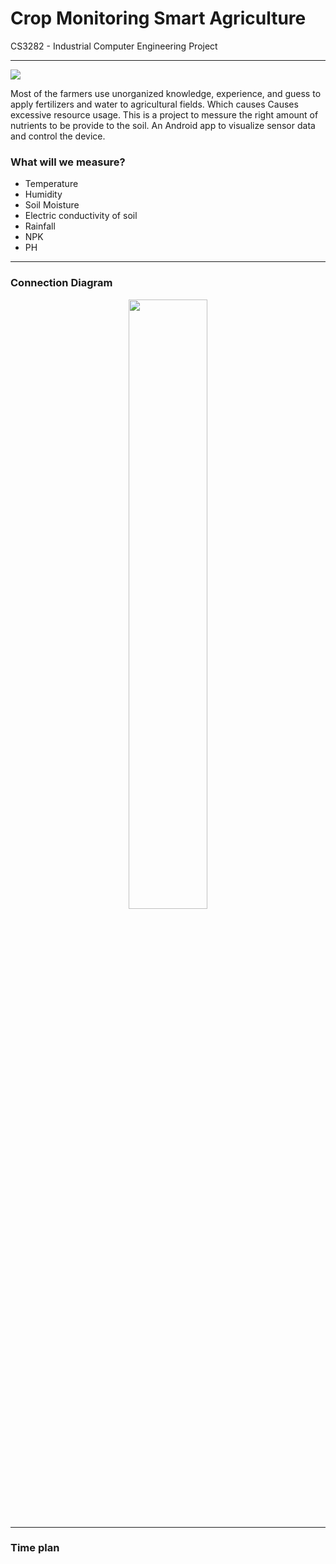 # Crop Monitoring Smart Agriculture
CS3282 - Industrial Computer Engineering Project
<hr/>
<img src="https://user-images.githubusercontent.com/77115237/190918463-30444397-b4fa-42d4-a588-f7cb4a0e9d99.png" widh="100%" height ="auto">
<br/>
<p>
Most of the farmers use unorganized knowledge, experience, and guess to apply fertilizers and water to agricultural fields. Which causes Causes excessive resource usage. This is a project to messure the right amount of nutrients to be provide to the soil. An Android app to visualize sensor data and control the device. 
</p> 
<h3>What will we measure?</h3>
<ul>
  <li>Temperature</li>
  <li>Humidity</li>
  <li>Soil Moisture</li>
  <li>Electric conductivity of soil</li>
  <li>Rainfall</li>
  <li>NPK</li>
  <li>PH</li>
</ul>
<hr/>

<h3>Connection Diagram</h3>
<p align="center">
<img src="https://user-images.githubusercontent.com/77115237/190919428-3022987a-fb9c-4c6d-9885-e8b3af84eaf1.png" width="50%" height = "auto">
</p>
<hr/>
<h3>Time plan</h3>






 


